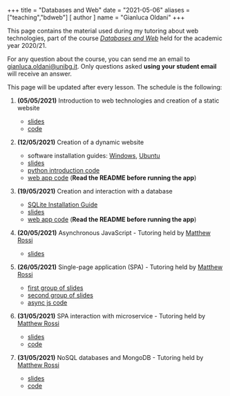 +++
title = "Databases and Web"
date = "2021-05-06"
aliases = ["teaching","bdweb"]
[ author ]
  name = "Gianluca Oldani"
+++

This page contains the material used during my tutoring about web technologies, part of the course [*Databases and Web*](https://cs.unibg.it/bdweb.html) held
for the academic year 2020/21.

For any question about the course, you can send me an email to [gianluca.oldani@unibg.it](mailto:gianluca.oldani@unibg.it). Only questions
asked **using your student email** will receive an answer.

This page will be updated after every lesson. The schedule is the following:

1. **(05/05/2021)** Introduction to web technologies and creation of a static
website
   * [slides](/slides/introduction.pdf)
   * [code](/code/web_tutoring_1.zip)
2. **(12/05/2021)** Creation of a dynamic website
   * software installation guides: [Windows](/guides/python3_windows.pdf), [Ubuntu](/guides/python3_ubuntu.pdf)
   * [slides](/slides/server.pdf)
   * [python introduction code](/code/intro.py)
   * [web app code](/code/web_tutoring_2.zip) (**Read the README before running the app**)
3. **(19/05/2021)** Creation and interaction with a database
   * [SQLite Installation Guide](/guides/SQLite_Installation_Guide.pdf)
   * [slides](/slides/db.pdf)
   * [web app code](/code/web_tutoring_3.zip) (**Read the README before running the app**)
4. **(20/05/2021)** Asynchronous JavaScript - Tutoring held by [Matthew Rossi](https://matthewrossi.github.io/)
   * [slides](/slides/js_introduction.pdf)
5. **(26/05/2021)** Single-page application (SPA) - Tutoring held by [Matthew Rossi](https://matthewrossi.github.io/)
   * [first group of slides](/slides/Js_Async.pdf)
   * [second group of slides](/slides/Single_Page.pdf)
   * [async js code](/code/asyncronous.zip)

6. **(31/05/2021)** SPA interaction with microservice - Tutoring held by [Matthew Rossi](https://matthewrossi.github.io/)
   * [slides](/slides/microservices.pdf)
   * [code](/code/microservices.zip)

7. **(31/05/2021)** NoSQL databases and MongoDB - Tutoring held by [Matthew Rossi](https://matthewrossi.github.io/)
   * [slides](/slides/mongodb.pdf)
   * [code](/code/mongodb.zip)


